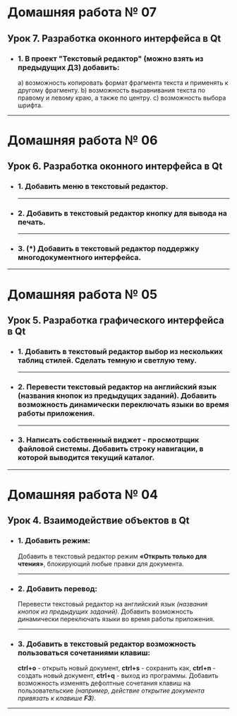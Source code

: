 # Домашняя работа № 07

## Урок 7. Разработка оконного интерфейса в Qt

- ### 1. В проект "Текстовый редактор" (можно взять из предыдущих ДЗ) добавить:
    a) возможность копировать формат фрагмента текста и применять к другому фрагменту.
    b) возможность выравнивания текста по правому и левому краю, а также по центру.
    c) возможность выбора шрифта.

-------------------------------

# Домашняя работа № 06

## Урок 6. Разработка оконного интерфейса в Qt

- ### 1. Добавить меню в текстовый редактор.

    -------------------------------
    
- ### 2. Добавить в текстовый редактор кнопку для вывода на печать.

    -------------------------------
    
- ### 3. (*) Добавить в текстовый редактор поддержку многодокументного интерфейса.

-------------------------------

# Домашняя работа № 05

## Урок 5. Разработка графического интерфейса в Qt

- ### 1. Добавить в текстовый редактор выбор из нескольких таблиц стилей. Сделать темную и светлую тему.

    -------------------------------
    
- ### 2. Перевести текстовый редактор на английский язык (названия кнопок из предыдущих заданий). Добавить возможность динамически переключать языки во время работы приложения.

    -------------------------------
    
- ### 3. Написать собственный виджет - просмотрщик файловой системы. Добавить строку навигации, в которой выводится текущий каталог.

-------------------------------

# Домашняя работа № 04

## Урок 4. Взаимодействие объектов в Qt

- ### 1. Добавить режим:
    Добавить в текстовый редактор режим **«Открыть только для чтения»**, блокирующий любые правки для документа.

    -------------------------------
    
- ### 2. Добавить перевод:
    Перевести текстовый редактор на английский язык *(названия кнопок из предыдущих заданий)*. Добавить возможность динамически переключать языки во время работы приложения.

    -------------------------------
    
- ### 3. Добавить в текстовый редактор возможность пользоваться сочетаниями клавиш:
    **ctrl+o** - открыть новый документ, **ctrl+s** - сохранить как, **ctrl+n** - создать новый документ, **ctrl+q** - выход из программы. Добавить возможность изменять дефолтные сочетания клавиш на пользовательские *(например, действие открытие документа привязать к клавише ***F3***)*.

-------------------------------
